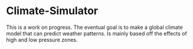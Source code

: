 # Climate-Simulator
This is a work on progress. The eventual goal is to make a global climate model that can predict weather patterns. Is mainly based off the effects of high and low pressure zones.
